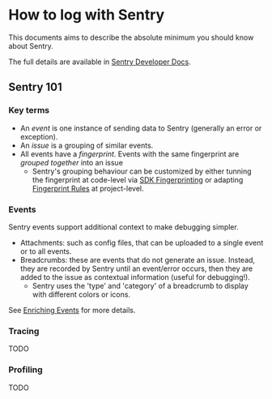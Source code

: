 <!-- Parsec Cloud (https://parsec.cloud) Copyright (c) BUSL-1.1 2016-present Scille SAS -->

# How to log with Sentry

This documents aims to describe the absolute minimum you should know about Sentry.

The full details are available in [Sentry Developer Docs].

## Sentry 101

### Key terms

- An *event* is one instance of sending data to Sentry (generally an error or exception).
- An *issue* is a grouping of similar events.
- All events have a *fingerprint*. Events with the same fingerprint are *grouped together* into an issue
  - Sentry's grouping behaviour can be customized by either tunning the fingerprint at code-level via [SDK Fingerprinting] or adapting [Fingerprint Rules] at project-level.

### Events

Sentry events support additional context to make debugging simpler.

- Attachments: such as config files, that can be uploaded to a single event or to all events.
- Breadcrumbs: these are events that do not generate an issue. Instead, they are recorded by Sentry until an event/error occurs, then they are added to the issue as contextual information (useful for debugging!).
  - Sentry uses the 'type' and 'category' of a breadcrumb to display with different colors or icons.

See [Enriching Events] for more details.

### Tracing

TODO

### Profiling

TODO

[Sentry Developer Docs]: https://develop.sentry.dev/getting-started/
[SDK Fingerprinting]: https://docs.sentry.io/platforms/python/usage/sdk-fingerprinting/
[Fingerprint Rules]: https://docs.sentry.io/concepts/data-management/event-grouping/fingerprint-rules/
[Enriching Events]: https://docs.sentry.io/platforms/python/enriching-events/attachments/
